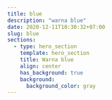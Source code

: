 ```yaml
---
title: blue
description: "warna blue"
date: 2020-12-11T10:30:32+07:00
slug: blue
sections:
  - type: hero_section
    template: hero_section
    title: Warna blue
    align: center
    has_background: true
    background:
      background_color: gray
---
```


